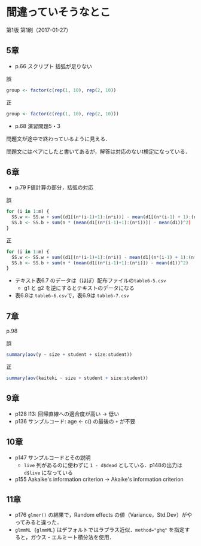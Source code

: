 # 間違っていそうなとこ

第1版 第1刷（2017-01-27）

## 5章
* p.66 スクリプト 括弧が足りない

誤
```r
group <- factor(c(rep(1, 10), rep(2, 10))
```

正
```r
group <- factor(c(rep(1, 10), rep(2, 10)))
```

* p.68 演習問題5・3

問題文が途中で終わっているように見える．

問題文にはペアにしたと書いてあるが，解答は対応のないt検定になっている．

## 6章

* p.79 F値計算の部分，括弧の対応

誤
```r
for (i in 1:m) {
  SS.w <- SS.w + sum((d1[(n*(i-1)+1):(n*i))] - mean(d1[(n*(i-1) + 1):(n*i))]))^2)
  SS.b <- SS.b + sum(n * (mean(d1[(n*(i-1)+1):(n*i))]) - mean(d1))^2)
}
```

正
```r
for (i in 1:m) {
  SS.w <- SS.w + sum((d1[(n*(i-1)+1):(n*i)] - mean(d1[(n*(i-1) + 1):(n*i)]))^2)
  SS.b <- SS.b + sum(n * (mean(d1[(n*(i-1)+1):(n*i)]) - mean(d1))^2)
}
```
* テキスト表6.7 のデータは（ほぼ）配布ファイルの`table6-5.csv`
    * g1 と g2 を逆にするとテキストのデータになる
* 表6.8は `table6-6.csv`で，表6.9は `table6-7.csv`

## 7章

p.98

誤

```r
summary(aov(y ~ size + student + size:student))
```

正

```r
summary(aov(kaiteki ~ size + student + size:student))
```

## 9章
* p128 l13: 回帰直線への適合度が高い -> 低い
* p136 サンプルコード: age <- c() の最後の `+` が不要

## 10章
* p147 サンプルコードとその説明
    * `live` 列があるのに使わずに `1 - d$dead` としている．p148の出力は `d$live` になっている
* p155 Aakaike's information criterion -> Akaike's information criterion

## 11章
* p176 `glmer()` の結果で，Random effects の値（Variance，Std.Dev）がやってみると違った．
* `glmmML {glmmML}` はデフォルトではラプラス近似．`method="ghq"` を指定すると，ガウス・エルミート積分法を使用．
